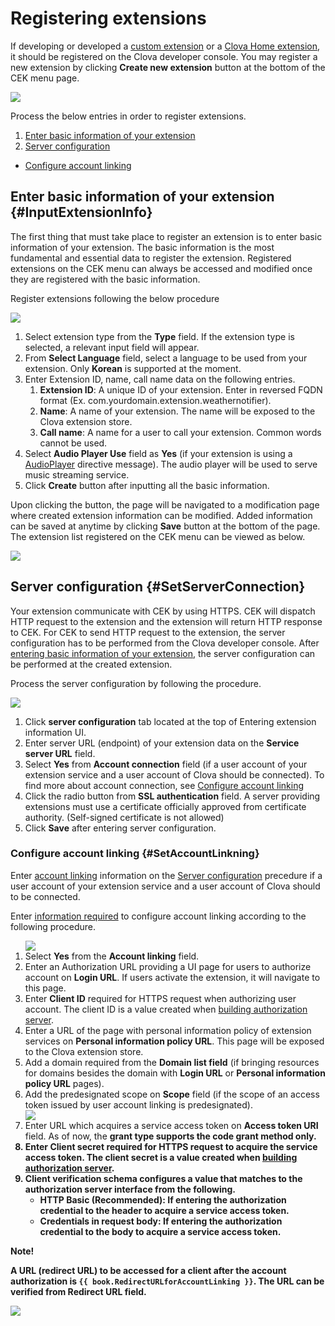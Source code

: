 # Registering extensions
If developing or developed a [custom extension](/CEK/Guides/Build_Custom_Extension.md) or a [Clova Home extension](/CEK/Guides/Build_Clova_Home_Extension.md), it should be registered on the Clova developer console. You may register a new extension by clicking **Create new extension** button at the bottom of the CEK menu page.

![](/DevConsole/Resources/Images/DevConsole-First_Look_of_Extension_list.png)

Process the below entries in order to register extensions.

1. [Enter basic information of your extension](#InputExtensionInfo)
2. [Server configuration](#SetServerConnection)
  * [Configure account linking](#SetAccountLinkning)

## Enter basic information of your extension {#InputExtensionInfo}

The first thing that must take place to register an extension is to enter basic information of your extension. The basic information is the most fundamental and essential data to register the extension. Registered extensions on the CEK menu can always be accessed and modified once they are registered with the basic information.

Register extensions following the below procedure

![](/DevConsole/Resources/Images/DevConsole-Create_New_Extension.png)

<ol>
  <li>Select extension type from the <strong>Type</strong> field. If the extension type is selected, a relevant input field will appear.</li>
  <li>From <strong>Select Language</strong> field, select a language to be used from your extension. Only <strong>Korean</strong> is supported at the moment.</li>
  <li>Enter Extension ID, name, call name data on the following entries.
    <ol>
      <li><strong>Extension ID</strong>: A unique ID of your extension. Enter in reversed FQDN format (Ex. com.yourdomain.extension.weathernotifier).</li>
      <li><strong>Name</strong>: A name of your extension. The name will be exposed to the Clova extension store.</li>
      <li><strong>Call name</strong>: A name for a user to call your extension. Common words cannot be used.</li>
    </ol>
  </li>
  <li>Select <strong>Audio Player Use</strong> field as <strong>Yes</strong> (if your extension is using a <a href="/CIC/References/CICInterface/AudioPlayer.html">AudioPlayer</a> directive message). The audio player will be used to serve music streaming service.</li>
  <li>Click <strong>Create</strong> button after inputting all the basic information.</li>
</ol>

Upon clicking the button, the page will be navigated to a modification page where created extension information can be modified. Added information can be saved at anytime by clicking **Save** button at the bottom of the page. The extension list registered on the CEK menu can be viewed as below.

![](/DevConsole/Resources/Images/DevConsole-Extension_list_after_Creation.png)

## Server configuration {#SetServerConnection}

Your extension communicate with CEK by using HTTPS. CEK will dispatch HTTP request to the extension and the extension will return HTTP response to CEK. For CEK to send HTTP request to the extension, the server configuration has to be performed from the Clova developer console. After [entering basic information of your extension](#InputExtensionInfo), the server configuration can be performed at the created extension.

Process the server configuration by following the procedure.

![](/DevConsole/Resources/Images/DevConsole-Extension_Server_Settings.png)

<ol>
  <li>Click <strong>server configuration</strong> tab located at the top of Entering extension information UI.</li>
  <li>Enter server URL (endpoint) of your extension data on the <strong>Service server URL</strong> field.</li>
  <li>Select <strong>Yes</strong> from <strong>Account connection</strong> field (if a user account of your extension service and a user account of Clova should be connected). To find more about account connection, see <a href="#SetAccountLinking">Configure account linking</a> </li>
  <li>Click the radio button from <strong>SSL authentication</strong> field. A server providing extensions must use a certificate officially approved from certificate authority. (Self-signed certificate is not allowed)</li>
  <li>Click <strong>Save</strong> after entering server configuration.</li>
</ol>

### Configure account linking {#SetAccountLinkning}

Enter [account linking](/CEK/Guides/Link_User_Account.md) information on the [Server configuration](#SetServerConnection) precedure if a user account of your extension service and a user account of Clova should to be connected.

Enter [information required](/CEK/Guides/Link_User_Account.md#RegisterAccountLinkingInfo) to configure account linking according to the following procedure.

<ol>
  <img src="/DevConsole/Resources/Images/DevConsole-Extension_Accoun_Linking_Settings_1.png" />
  <li>Select <strong>Yes</strong> from the <strong>Account linking</strong> field. </li>
  <li>Enter an Authorization URL providing a UI page for users to authorize account on <strong>Login URL</strong>. If users activate the extension, it will navigate to this page. </li>
  <li>Enter <strong>Client ID</strong> required for HTTPS request when authorizing user account. The client ID is a value created when <a href="/CEK/Guides/Link_User_Account.html#BuildAuthServer">building authorization server</a>.</li>
  <li>Enter a URL of the page with personal information policy of extension services on <strong>Personal information policy URL</strong>. This page will be exposed to the Clova extension store.</li>
  <li>Add a domain required from the <strong>Domain list field</strong> (if bringing resources for domains besides the domain with <strong>Login URL</strong> or <strong>Personal information policy URL</strong> pages).</li>
  <li>Add the predesignated scope on <strong>Scope</strong> field (if the scope of an access token issued by user account linking is predesignated).</li>
  <img src="/DevConsole/Resources/Images/DevConsole-Extension_Accoun_Linking_Settings_2.png" />
  <li>Enter URL which acquires a service access token on <strong>Access token URI</strong> field. As of now, the <strong>grant type supports the code grant method only.</li>
  <li>Enter <strong>Client secret</strong> required for HTTPS request to acquire the service access token. The client secret is a value created when <a href="/CEK/Guides/Link_User_Account.html#BuildAuthServer">building authorization server</a>.</li>
  <li><strong>Client verification schema</strong> configures a value that matches to the authorization server interface from the following.
    <ul>
      <li><strong>HTTP Basic (Recommended)</strong>: If entering the authorization credential to the header to acquire a service access token.</li>
      <li><strong>Credentials in request body</strong>: If entering the authorization credential to the body to acquire a service access token.</li>
    </ul>
  </li>
</ol>

<div id="RedirectURI" class="note">
  <p><strong>Note!</strong></p>
  <p>A URL (redirect URL) to be accessed for a client after the account authorization is <code>{{ book.RedirectURLforAccountLinking }}</code>. The URL can be verified from <strong>Redirect URL</strong> field.</strong></p>
  <img src="/DevConsole/Resources/Images/DevConsole-Redirect_URL_for_Extension_Accoun_Linking.png" />
</div>
